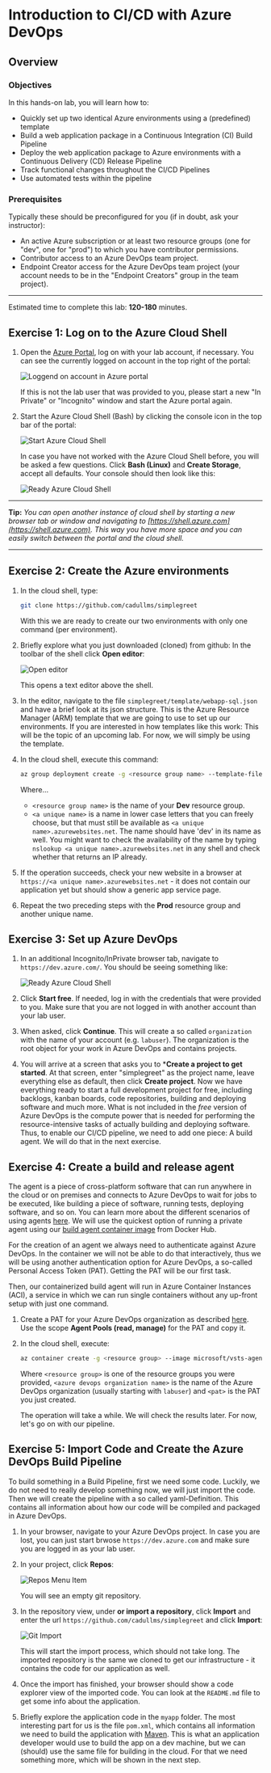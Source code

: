 # Introduction to CI/CD with Azure DevOps

## Overview

### Objectives

In this hands-on lab, you will learn how to:

- Quickly set up two identical Azure environments using a (predefined) template
- Build a web application package in a Continuous Integration (CI) Build Pipeline
- Deploy the web application package to Azure environments with a Continuous Delivery (CD) Release Pipeline
- Track functional changes throughout the CI/CD Pipelines
- Use automated tests within the pipeline

### Prerequisites

Typically these should be preconfigured for you (if in doubt, ask your instructor):
* An active Azure subscription or at least two resource groups (one for "dev", one for "prod") to which you have contributor permissions.
* Contributor access to an Azure DevOps team project.
* Endpoint Creator access for the Azure DevOps team project (your account needs to be in the "Endpoint Creators" group in the team project).

---

Estimated time to complete this lab: **120-180** minutes.

## Exercise 1: Log on to the Azure Cloud Shell

1. Open the [Azure Portal](https://portal.azure.com), log on with your lab account, if necessary. You can see the currently logged on account in the top right of the portal:

    ![Loggend on account in Azure portal](./media/portalloggedonuser.png)

    If this is not the lab user that was provided to you, please start a new "In Private" or "Incognito" window and start the Azure portal again.

1. Start the Azure Cloud Shell (Bash) by clicking the console icon in the top bar of the portal:

   ![Start Azure Cloud Shell](./media/portalopenconsole.png)

    In case you have not worked with the Azure Cloud Shell before, you will be asked a few questions. Click **Bash (Linux)** and **Create Storage**, accept all defaults. Your console should then look like this:

   ![Ready Azure Cloud Shell](./media/portalconsoleready.png)

---
**Tip:** *You can open another instance of cloud shell by starting a new browser tab or window and navigating to [https://shell.azure.com](https://shell.azure.com). This way you have more space and you can easily switch between the portal and the cloud shell.*

---

## Exercise 2: Create the Azure environments

1. In the cloud shell, type:
    ```sh
    git clone https://github.com/cadullms/simplegreet 
    ```
    With this we are ready to create our two environments with only one command (per environment).
1. Briefly explore what you just downloaded (cloned) from github: In the toolbar of the shell click **Open editor**:

    ![Open editor](media/openeditor.png)

    This opens a text editor above the shell.
1. In the editor, navigate to the file `simplegreet/template/webapp-sql.json` and have a brief look at its json structure. This is the Azure Resource Manager (ARM) template that we are going to use to set up our environments. If you are interested in how templates like this work: This will be the topic of an upcoming lab. For now, we will simply be using the template.
1. In the cloud shell, execute this command:
    ```sh
    az group deployment create -g <resource group name> --template-file simplegreet/template/webapp-sql.json --parameters '{"name":{"value":"<a unique name>"}}' 
    ```
    Where...
    * `<resource group name>` is the name of your **Dev** resource group.
    * `<a unique name>` is a name in lower case letters that you can freely choose, but that must still be available as `<a unique name>.azurewebsites.net`. The name should have 'dev' in its name as well. You might want to check the availability of the name by typing `nslookup <a unique name>.azurewebsites.net` in any shell and check whether that returns an IP already.
1. If the operation succeeds, check your new website in a browser at `https://<a unique name>.azurewebsites.net` - it does not contain our application yet but should show a generic app service page.
1. Repeat the two preceding steps with the **Prod** resource group and another unique name.

## Exercise 3: Set up Azure DevOps

1. In an additional Incognito/InPrivate browser tab, navigate to `https://dev.azure.com/`. You should be seeing something like:

    ![Ready Azure Cloud Shell](./media/azuredevopsstart.png)

1. Click **Start free**. If needed, log in with the credentials that were provided to you. Make sure that you are not logged in with another account than your lab user.

1. When asked, click **Continue**. This will create a so called `organization` with the name of your account (e.g. `labuser`). The organization is the root object for your work in Azure DevOps and contains projects.

1. You will arrive at a screen that asks you to ***Create a project to get started**. At that screen, enter "simplegreet" as the project name, leave everything else as default, then click **Create project**. Now we have everything ready to start a full development project for free, including backlogs, kanban boards, code repositories, building and deploying software and much more. What is not included in the *free* version of Azure DevOps is the compute power that is needed for performing the resource-intensive tasks of actually building and deploying software. Thus, to enable our CI/CD pipeline, we need to add one piece: A build agent. We will do that in the next exercise.

## Exercise 4: Create a build and release agent

The agent is a piece of cross-platform software that can run anywhere in the cloud or on premises and connects to Azure DevOps to wait for jobs to be executed, like building a piece of software, running tests, deploying software, and so on. You can learn more about the different scenarios of using agents [here](https://docs.microsoft.com/en-us/azure/devops/pipelines/agents/agents?view=vsts). We will use the quickest option of running a private agent using our [build agent container image](https://hub.docker.com/r/microsoft/vsts-agent/) from Docker Hub.

For the creation of an agent we always need to authenticate against Azure DevOps. In the container we will not be able to do that interactively, thus we will be using another authentication option for Azure DevOps, a so-called Personal Access Token (PAT). Getting the PAT will be our first task.

Then, our containerized build agent will run in Azure Container Instances (ACI), a service in which we can run single containers without any up-front setup with just one command.

1. Create a PAT for your Azure DevOps organization as described [here](https://docs.microsoft.com/en-us/azure/devops/organizations/accounts/use-personal-access-tokens-to-authenticate?view=vsts). Use the scope **Agent Pools (read, manage)** for the PAT and copy it.

1. In the cloud shell, execute:
    ```sh
    az container create -g <resource group> --image microsoft/vsts-agent -e VSTS_ACCOUNT=<azure devops organization name> VSTS_TOKEN=<pat> --no-wait 
    ```
    Where `<resource group>` is one of the resource groups you were provided, `<azure devops organization name>` is the name of the Azure DevOps organization (usually starting with `labuser`) and `<pat>` is the PAT you just created.

    The operation will take a while. We will check the results later. For now, let's go on with our pipeline.

## Exercise 5: Import Code and Create the Azure DevOps Build Pipeline

To build something in a Build Pipeline, first we need some code. Luckily, we do not need to really develop something now, we will just import the code. Then we will create the pipeline with a so called yaml-Definition. This contains all information about how our code will be compiled and packaged in Azure DevOps.

1. In your browser, navigate to your Azure DevOps project. In case you are lost, you can just start brwose `https://dev.azure.com` and make sure you are logged in as your lab user.

1. In your project, click **Repos**:

    ![Repos Menu Item](./media/menurepos.png)

    You will see an empty git repository.

1. In the repository view, under **or import a repository**, click **Import** and enter the url `https://github.com/cadullms/simplegreet` and click **Import**:

    ![Git Import](./media/gitimport.png)

    This will start the import process, which should not take long. The imported repository is the same we cloned to get our infrastructure - it contains the code for our application as well.

1. Once the import has finished, your browser should show a code explorer view of the imported code. You can look at the `README.md` file to get some info about the application.

1. Briefly explore the application code in the `myapp` folder. The most interesting part for us is the file `pom.xml`, which contains all information we need to build the application with [Maven](https://maven.apache.org/). This is what an application developer would use to build the app on a dev machine, but we can (should) use the same file for building in the cloud. For that we need something more, which will be shown in the next step.
